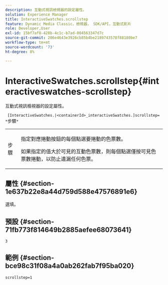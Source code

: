 ```yaml
---
description: 互動式視訊檢視器的設定屬性。
solution: Experience Manager
title: InteractiveSwatches.scrollstep
feature: Dynamic Media Classic，檢視器， SDK/API，互動式影片
role: Developer,User
exl-id: 15bf7af8-428b-4c1c-b7ad-004563347d7c
source-git-commit: 206e4643e3926cb85b4be2189743578f88180be7
workflow-type: tm+mt
source-wordcount: '73'
ht-degree: 8%

---
```


# InteractiveSwatches.scrollstep{#interactiveswatches-scrollstep}

互動式視訊檢視器的設定屬性。

` [InteractiveSwatches.|<containerId>_interactiveSwatches.]scrollstep= *`步驟`*`

<table id="table_441553CD34C94A58A9D7CBF772DEDDB6"> 
 <tbody> 
  <tr> 
   <td colname="col1"> <p> <span class="codeph"><span class="varname"> 步驟</span></span> </p> </td> 
   <td colname="col2"> <p>指定對應捲動按鈕的每個點選要捲動的色票數。 </p> <p>如果指定的值大於可見的互動色票數，則每個點選僅按可見色票數捲動，以防止遺漏任何色票。 </p> </td> 
  </tr> 
 </tbody> 
</table>

## 屬性 {#section-1e637b22e8a44d759d588e47576891e6}

選填。

## 預設 {#section-71fb773f814649b2885aefee68073641}

`3`

## 範例 {#section-bce98c31f08a4a0ab262fab7f95ba020}

```
scrollstep=1
```
